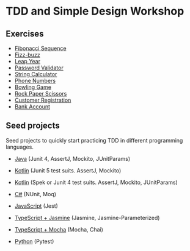 # TDD and Simple Design Workshop

## Exercises
- [Fibonacci Sequence](./katas/fibonacci.md)
- [Fizz-buzz](./katas/fizz-buzz.md)
- [Leap Year](./katas/leap-year.md)
- [Password Validator](./katas/password-validator.md)
- [String Calculator](./katas/string-calculator.md)
- [Phone Numbers](./katas/phone-numbers.md)
- [Bowling Game](./katas/bowling-game.md)
- [Rock Paper Scissors](./katas/rock-paper-scissors-oo.md)
- [Customer Registration](./katas/customer-registration.md)
- [Bank Account](./katas/bank-account.md)

## Seed projects
Seed projects to quickly start practicing TDD in different programming languages.

 - [Java](https://github.com/paucls/java-gradle-kata-seed)
 (Junit 4, AssertJ, Mockito, JUnitParams)

- [Kotlin](https://github.com/paucls/tdd-kata-seeds/tree/master/kotlin-junit5)
 (Junit 5 test suits. AssertJ, Mockito)

- [Kotlin](https://github.com/paucls/kotlin-spek-kata-seed)
 (Spek or Junit 4 test suits. AssertJ, Mockito, JUnitParams)

- [C#](https://github.com/paucls/tdd-kata-seeds/tree/master/csharp-nunit)
 (NUnit, Moq)

- [JavaScript](https://github.com/paucls/tdd-kata-seeds/tree/master/javascript-jest)
 (Jest)

- [TypeScript + Jasmine](https://github.com/paucls/tdd-kata-seeds/tree/master/typescript-jasmine)
 (Jasmine, Jasmine-Parameterized)

- [TypeScript + Mocha](https://github.com/paucls/typescript-mocha-kata-seed)
 (Mocha, Chai)

- [Python](https://github.com/paucls/tdd-kata-seeds/tree/master/python-pytest)
(Pytest)
